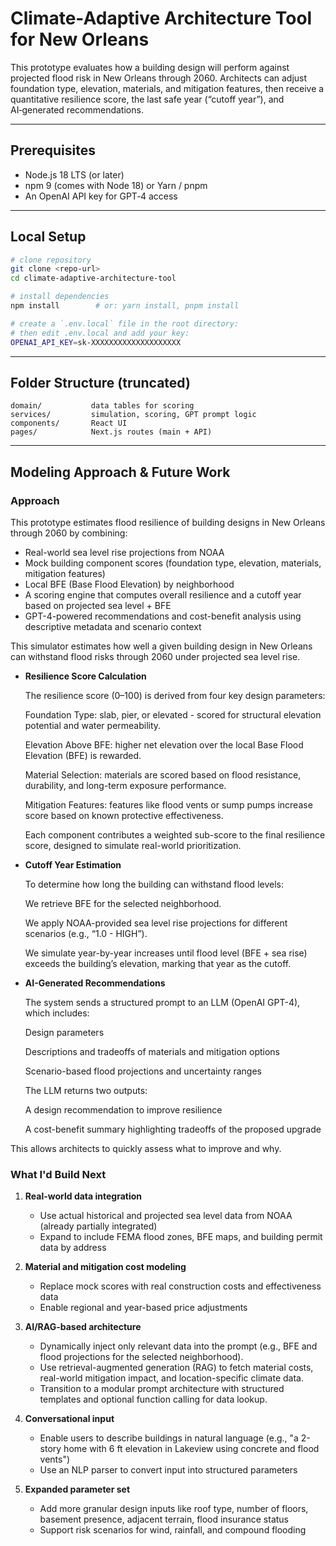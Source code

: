 # Climate-Adaptive Architecture Tool for New Orleans

This prototype evaluates how a building design will perform against projected flood risk in New Orleans through 2060. Architects can adjust foundation type, elevation, materials, and mitigation features, then receive a quantitative resilience score, the last safe year (“cutoff year”), and AI‑generated recommendations.

---

## Prerequisites

* Node.js 18 LTS (or later)
* npm 9 (comes with Node 18) or Yarn / pnpm
* An OpenAI API key for GPT‑4 access

---

## Local Setup

```bash
# clone repository
git clone <repo-url>
cd climate-adaptive-architecture-tool

# install dependencies
npm install        # or: yarn install, pnpm install

# create a `.env.local` file in the root directory:
# then edit .env.local and add your key:
OPENAI_API_KEY=sk-XXXXXXXXXXXXXXXXXXXX
```

---

## Folder Structure (truncated)

```
domain/           data tables for scoring
services/         simulation, scoring, GPT prompt logic
components/       React UI
pages/            Next.js routes (main + API)
```

---

## Modeling Approach & Future Work

### Approach

This prototype estimates flood resilience of building designs in New Orleans through 2060 by combining:

- Real-world sea level rise projections from NOAA
- Mock building component scores (foundation type, elevation, materials, mitigation features)
- Local BFE (Base Flood Elevation) by neighborhood
- A scoring engine that computes overall resilience and a cutoff year based on projected sea level + BFE
- GPT-4-powered recommendations and cost-benefit analysis using descriptive metadata and scenario context

This simulator estimates how well a given building design in New Orleans can withstand flood risks through 2060 under projected sea level rise.

-  **Resilience Score Calculation**

   The resilience score (0–100) is derived from four key design parameters:

   Foundation Type: slab, pier, or elevated - scored for structural elevation potential and water permeability.

   Elevation Above BFE: higher net elevation over the local Base Flood Elevation (BFE) is rewarded.

   Material Selection: materials are scored based on flood resistance, durability, and long-term exposure performance.

   Mitigation Features: features like flood vents or sump pumps increase score based on known protective effectiveness.

   Each component contributes a weighted sub-score to the final resilience score, designed to simulate real-world prioritization.

-  **Cutoff Year Estimation**

   To determine how long the building can withstand flood levels:

   We retrieve BFE for the selected neighborhood.

   We apply NOAA-provided sea level rise projections for different scenarios (e.g., “1.0 - HIGH”).

   We simulate year-by-year increases until flood level (BFE + sea rise) exceeds the building’s elevation, marking that year as the cutoff.

-  **AI-Generated Recommendations**

   The system sends a structured prompt to an LLM (OpenAI GPT-4), which includes:

   Design parameters

   Descriptions and tradeoffs of materials and mitigation options

   Scenario-based flood projections and uncertainty ranges

   The LLM returns two outputs:

   A design recommendation to improve resilience

   A cost-benefit summary highlighting tradeoffs of the proposed upgrade

This allows architects to quickly assess what to improve and why.

### What I'd Build Next

1. **Real-world data integration**
   - Use actual historical and projected sea level data from NOAA (already partially integrated)
   - Expand to include FEMA flood zones, BFE maps, and building permit data by address

2. **Material and mitigation cost modeling**
   - Replace mock scores with real construction costs and effectiveness data
   - Enable regional and year-based price adjustments

3. **AI/RAG-based architecture**
   - Dynamically inject only relevant data into the prompt (e.g., BFE and flood projections for the selected neighborhood).
   - Use retrieval-augmented generation (RAG) to fetch material costs, real-world mitigation impact, and location-specific climate data.
   - Transition to a modular prompt architecture with structured templates and optional function calling for data lookup.

4. **Conversational input**
   - Enable users to describe buildings in natural language (e.g., "a 2-story home with 6 ft elevation in Lakeview using concrete and flood vents")
   - Use an NLP parser to convert input into structured parameters

5. **Expanded parameter set**
   - Add more granular design inputs like roof type, number of floors, basement presence, adjacent terrain, flood insurance status
   - Support risk scenarios for wind, rainfall, and compound flooding
